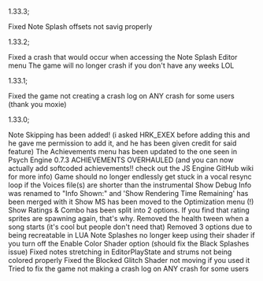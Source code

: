 1.33.3;

Fixed Note Splash offsets not savig properly

1.33.2;

Fixed a crash that would occur when accessing the Note Splash Editor menu
The game will no longer crash if you don't have any weeks LOL

1.33.1;

Fixed the game not creating a crash log on ANY crash for some users (thank you moxie)

1.33.0;

Note Skipping has been added! (i asked HRK_EXEX before adding this and he gave me permission to add it, and he has been given credit for said feature)
The Achievements menu has been updated to the one seen in Psych Engine 0.7.3
ACHIEVEMENTS OVERHAULED (and you can now actually add softcoded achievements!! check out the JS Engine GitHub wiki for more info)
Game should no longer endlessly get stuck in a vocal resync loop if the Voices file(s) are shorter than the instrumental
Show Debug Info was renamed to "Info Shown:" and 'Show Rendering Time Remaining' has been merged with it
Show MS has been moved to the Optimization menu
(!) Show Ratings & Combo has been split into 2 options. If you find that rating sprites are spawning again, that's why.
Removed the health tween when a song starts (it's cool but people don't need that)
Removed 3 options due to being recreatable in LUA
Note Splashes no longer keep using their shader if you turn off the Enable Color Shader option (should fix the Black Splashes issue)
Fixed notes stretching in EditorPlayState and strums not being colored properly
Fixed the Blocked Glitch Shader not moving if you used it
Tried to fix the game not making a crash log on ANY crash for some users